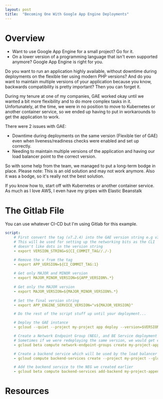 ```yaml
---
layout: post
title:  "Becoming One With Google App Engine Deployments"
---
```


# Overview
- Want to use Google App Engine for a small project? Go for it. 
- On a lower version of a programming language that isn't even supported anymore? Google App Engine is right for you.

Do you want to run an application highly available, without downtime during deployments on the flexible tier using modern PHP versions? And do you want to maintain multiple versions of your application because you know, backwards compatibility is pretty important? Then you can forget it.

During my tenure at one of my companies, GAE worked okay until we wanted a bit more flexibility and to do more complex tasks in it. Unfortunately, at the time, we were in no position to move to Kubernetes or another container service, so we ended up having to put in workarounds to get the application to work.

There were 2 issues with GAE: 

- Downtime during deployments on the same version (Flexible tier of GAE) even when liveness/readiness checks were enabled and set up correctly.
- Needing to maintain multiple versions of the application and having our load balancer point to the correct version.

So with some help from the team, we managed to put a long-term bodge in place. Please note: This is an old solution and may not work anymore. Also it was a bodge, so it's really not the best solution.

If you know how to, start off with Kubernetes or another container service. As much as I love AWS, I even have my gripes with Elastic Beanstalk

# The Gitlab File
You can use whatever CI-CD but I'm using Gitlab for this example. 

```yaml
script:
    # First convert the tag (v7.2.4) into the GAE version string e.g v7-2-4
    # This will be used for setting up the networking bits as the CLI
    # doesn't like dots in the version string
    - export VERSION_STRING=${CI_COMMIT_TAG//./-}

    # Remove the v from the tag
    - export APP_VERSION=${CI_COMMIT_TAG:1}
    
    # Get only MAJOR and MINOR version
    - export MAJOR_MINOR_VERSION=${APP_VERSION%.*}
    
    # Get only the MAJOR version
    - export MAJOR_VERSION=${MAJOR_MINOR_VERSION%.*}
    
    # Set the final version string
    - export APP_ENGINE_SERVICE_VERSION="v${MAJOR_VERSION}"

    # Do the rest of the script stuff up until your deployment...

    # Deploy the GAE instance
    - gcloud --quiet --project my-project app deploy --version=$VERSION_STRING app.yaml

    # Create a Network Endpoint Group (NEG), and BE Service deployment
    # Sometimes if we were redeploying the same version, we would get errors here which we didn't mind so they can be ignored
    - gcloud beta compute network-endpoint-groups create my-project-appengine-$VERSION_STRING --project my-project --region=europe-west2 --network-endpoint-type=SERVERLESS --app-engine-app --app-engine-service=default --app-engine-version="${VERSION_STRING}" > /dev/null 2>&1 || FAILURE=true

    # Create a backend service which will be used by the load balancer
    - gcloud compute backend-services create --project my-project --global my-project-appengine-backend-$VERSION_STRING > /dev/null 2>&1 || FAILURE=true

    # Add the backend service to the NEG we created earlier
    - gcloud beta compute backend-services add-backend my-project-appengine-backend-$VERSION_STRING --project my-project --global --network-endpoint-group=my-project-appengine-$VERSION_STRING --network-endpoint-group-region=europe-west2 > /dev/null 2>&1 || FAILURE=true

```

# Resources